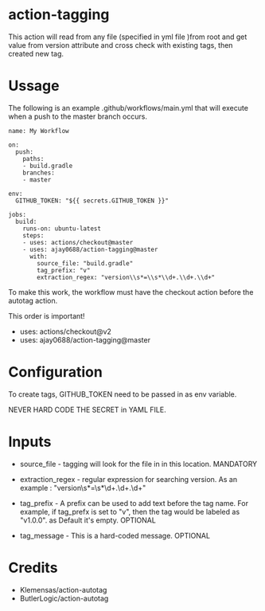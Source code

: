 # action-tagging

This action will read from any file (specified in yml file )from root and get value from version attribute and cross check with existing tags, then created new tag.

# Ussage

The following is an example .github/workflows/main.yml that will execute when a push to the master branch occurs.

```
name: My Workflow

on:
  push:
    paths:
    - build.gradle
    branches:
    - master

env:
  GITHUB_TOKEN: "${{ secrets.GITHUB_TOKEN }}"

jobs:
  build:
    runs-on: ubuntu-latest
    steps:
    - uses: actions/checkout@master
    - uses: ajay0688/action-tagging@master
      with:
        source_file: "build.gradle"
        tag_prefix: "v"
        extraction_regex: "version\\s*=\\s*\\d+.\\d+.\\d+"
```

To make this work, the workflow must have the checkout action before the autotag action.

This order is important!

- uses: actions/checkout@v2
- uses: ajay0688/action-tagging@master


# Configuration

To create tags, GITHUB_TOKEN need to be passed in as env variable.

NEVER HARD CODE THE SECRET in YAML FILE.

# Inputs

- source_file - tagging will look for the file in in this location. MANDATORY
- extraction_regex - regular expression for searching version. As an example : "version\\s*=\\s*\\d+.\\d+.\\d+"

- tag_prefix - A prefix can be used to add text before the tag name. For example, if tag_prefx is set to "v", then the tag would be labeled as "v1.0.0". as Default it's empty. OPTIONAL

- tag_message - This is a hard-coded message. OPTIONAL


# Credits

- Klemensas/action-autotag
- ButlerLogic/action-autotag
